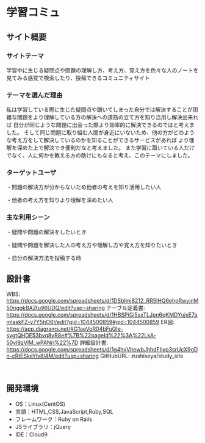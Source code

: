 # 学習コミュ

## サイト概要
### サイトテーマ

​学習中に生じる疑問点や問題の理解し方、考え方、覚え方を色々な人のノートを見てみる感覚で検索したり、投稿できるコミュニティサイト
### テーマを選んだ理由

私は学習している際に生じた疑問点や躓いてしまった自分では解決することが困難な問題をより理解している方の解決への道筋の立て方を知り活用し解決出来れば
自分が同じような問題に出会った際より効率的に解決できるのではと考えました。
そして同じ問題に取り組む人間が身近にいないため、他の方がどのような考え方をして解決しているのかを知ることができるサービスがあれば
より理解を深めた上で解決でき便利だなと考えました。
また学習に躓いている人だけでなく、人に何かを教える方の助けにもなると考え、このテーマにしました。


### ターゲットユーザ

・問題の解決方が分からないため他者の考えを知り活用したい人

・他者の考え方を知りより理解を深めたい人
### 主な利用シーン

・疑問や問題の解決をしたいとき

・疑問や問題を解決した人の考え方や理解し方や覚え方を知りたいとき

・自分の解決方法を投稿する時


## 設計書
WBS: https://docs.google.com/spreadsheets/d/1DSbImj8212_RR5IHQ6ehpRwyjnM50nggkBA2tu96UDQ/edit?usp=sharing
テーブル定義書: https://docs.google.com/spreadsheets/d/1HBSPiGj5sxTLJpn6qKMDYujxE7amIaskFZ-y7Y5hO6I/edit?gid=1044500859#gid=1044500859
ER図: https://app.diagrams.net/#G1aeVoR04bFuQIe-svgtQHDE53bvq8yR8e#%7B%22pageId%22%3A%22LkA-50vI9zVlM_wPANrl%22%7D
詳細設計書: https://docs.google.com/spreadsheets/d/1g4hvVhewbJhhdFIIxp3srUcX9gDn-cRtESkeYlv8l4M/edit?usp=sharing
GitHubURL: zushiseya/study_site


​
## 開発環境
- OS：Linux(CentOS)
- 言語：HTML,CSS,JavaScript,Ruby,SQL
- フレームワーク：Ruby on Rails
- JSライブラリ：jQuery
- IDE：Cloud9
​

